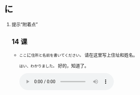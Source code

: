 # に

1. 提示“附着点”

   ## 14 课

   - `ここ`に`住所と名前を書いてください。` 请在这里写上住址和姓名。

     `はい、わかりました。` 好的，知道了。

     <audio src="http://dict.youdao.com/dictvoice?le=jap&audio=ここに住所と名前を書いてください。 はい、わかりました。&type=3" controls></audio>
